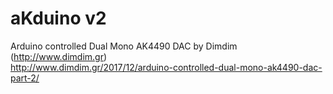 # aKduino v2
Arduino controlled Dual Mono AK4490 DAC by Dimdim (http://www.dimdim.gr)  
http://www.dimdim.gr/2017/12/arduino-controlled-dual-mono-ak4490-dac-part-2/
